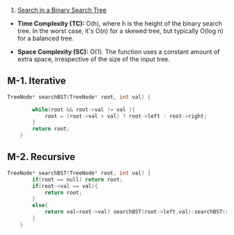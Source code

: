 1. [Search in a Binary Search Tree](https://leetcode.com/problems/search-in-a-binary-search-tree/description/)

-   **Time Complexity (TC):** O(h), where h is the height of the binary search tree. In the worst case, it's O(n) for a skewed tree, but typically O(log n) for a balanced tree.

-   **Space Complexity (SC):** O(1). The function uses a constant amount of extra space, irrespective of the size of the input tree.

## M-1. Iterative

```cpp
TreeNode* searchBST(TreeNode* root, int val) {

        while(root && root->val != val ){
            root = (root->val > val) ? root->left : root->right;
        }
        return root;
    }
```

## M-2. Recursive

```cpp
TreeNode* searchBST(TreeNode* root, int val) {
        if(root == null) return root;
        if(root->val == val){
            return root;
        }
        else{
            return val<root->val? searchBST(root->left,val):searchBST(root->right,val);
        }
    }
```
